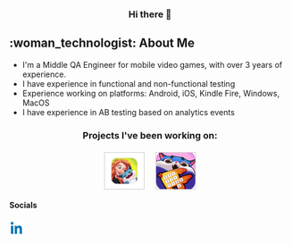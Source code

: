 <h3 align="center">Hi there 👋</h3>

<h2>:woman_technologist: About Me</h2>

+ I'm a Middle QA Engineer for mobile video games, with over 3 years of experience.
+ I have experience in functional and non-functional testing 
+ Experience working on platforms: Android, iOS, Kindle Fire, Windows, MacOS
+ I have experience in AB testing based on analytics events

<h3 align="center">Projects I've been working on:</h3>

<div style="display: flex; justify-content: center; align-items: center; gap: 20px; margin-top: 20px;">
  <a href="https://apps.apple.com/ru/app/pixelwoods-%D0%BA%D0%B0%D1%80%D1%82%D0%B8%D0%BD%D0%B0-%D0%BF%D0%BE-%D0%BD%D0%BE%D0%BC%D0%B5%D1%80%D0%B0%D0%BC/id1541658506">
    <div style="width: 70px; height: 65px; overflow: hidden; display: flex; justify-content: center; align-items: center; border: 1px solid #ccc;">
      <img src="https://github.com/Numilou/images/blob/main/PWios.png" alt="gameios" style="width: 100%; height: 100%; object-fit: cover;" />
    </div>
  </a>
  <a href="https://play.google.com/store/apps/details?id=com.beresnevgames.pixelgallery&hl=en_US&pli=1">
    <div style="width: 70px; height: 65px; overflow: hidden; display: flex; justify-content: center; align-items: center; border: 1px solid #ccc;">
      <img src="https://github.com/Numilou/images/blob/main/PWandroid.png" alt="gameandroid" style="width: 100%; height: 100%; object-fit: cover;" />
    </div>
  </a>
</div>
</div>


<h4>Socials</h4>

<a href="https://www.linkedin.com/in/darya-ivanova-404a87258/" target="_blank" rel="noreferrer">
  <img src="https://github.com/Numilou/images/blob/main/icon-linkedin.png" alt="LinkedIn Profile" width="25" height="27" />
</a>


